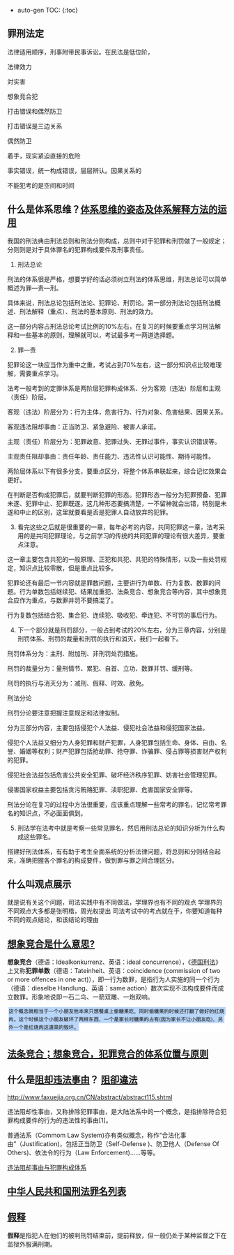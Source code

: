 * auto-gen TOC:
{:toc}
## 罪刑法定

法律适用顺序，刑事附带民事诉讼。在民法是低位阶，

法律效力

対实害	

想象竞合犯

打击错误和偶然防卫

打击错误是三边关系

偶然防卫



着手，现实紧迫直接的危险   

事实错误，统一构成错误，层层辨认。因果关系的

不能犯考的是空间和时间



## 什么是体系思维？[体系思维的姿态及体系解释方法的运用 ](http://www.iolaw.org.cn/showNews.aspx?id=65419)

我国的刑法典由刑法总则和刑法分则构成，总则中对于犯罪和刑罚做了一般规定；分则则是对于具体罪名的犯罪构成要件及刑事责任。

1. 刑法总论

刑法的体系很是严格，想要学好的话必须树立刑法的体系思维，刑法总论可以简单概述为罪—责—刑。

具体来说，刑法总论包括刑法论、犯罪论、刑罚论。第一部分刑法论包括刑法概述、刑法解释（重点）、刑法的基本原则、刑法的效力。

这一部分内容占刑法总论考试比例的10%左右，在复习的时候要重点学习刑法解释和一些基本的原则，理解就可以，考试最多考一两道选择题。

2. 罪—责

犯罪论这一块应当作为重中之重，考试占到70%左右，这一部分知识点比较难理解，需要重点学习。

法考一般考到的定罪体系是两阶层犯罪构成体系、分为客观（违法）阶层和主观（责任）阶层。

客观（违法）阶层分为：行为主体，危害行为、行为对象、危害结果、因果关系。

客观违法阻却事由：正当防卫、紧急避险、被害人承诺。

主观（责任）阶层分为：犯罪故意、犯罪过失、无罪过事件，事实认识错误等。

主观责任阻却事由：责任年龄、责任能力、违法性认识可能性、期待可能性。

两阶层体系以下有很多分支，要重点区分，将整个体系串联起来，综合记忆效果会更好。

在判断是否构成犯罪后，就要判断犯罪的形态。犯罪形态一般分为犯罪预备、犯罪未遂、犯罪中止、犯罪既遂。这几种形态要搞清楚，一不留神就会出错，特别是未遂和中止的区别，这里就要看是否是犯罪人自动放弃的犯罪。

3. 看完这些之后就是很重要的一章，每年必考的内容，共同犯罪这一章，法考采用的是共同犯罪理论，与之前学习的传统的共同犯罪的理论有很大差异，要重点注意。

这一章主要包含共犯的一般原理、正犯和共犯、共犯的特殊情形，以及一些处罚规定，知识点比较零散，但是重点比较多。

犯罪论还有最后一节内容就是罪数问题，主要讲行为单数、行为复数、数罪的问题。行为单数包括继续犯、结果加重犯、法条竞合、想象竞合等内容，其中想象竞合应作为重点，与数罪并罚不要搞混了。

行为复数包括结合犯、集合犯、连续犯、吸收犯、牵连犯、不可罚的事后行为。

4. 下一个部分就是刑罚部分，一般占到考试的20%左右，分为三章内容，分别是刑罚体系、刑罚的裁量和刑罚的执行和消灭，我们一起看下。

刑罚体系分为：主刑、附加刑、非刑罚处罚措施。

刑罚的裁量分为：量刑情节、累犯、自首、立功、数罪并罚、缓刑等。

刑罚的执行与消灭分为：减刑、假释、时效、赦免。

刑法分论

刑罚分论要注意把握注意规定和法律拟制。

分为三部分内容，主要包括侵犯个人法益、侵犯社会法益和侵犯国家法益。

侵犯个人法益又细分为人身犯罪和财产犯罪，人身犯罪包括生命、身体、自由、名誉、婚姻等权利；财产犯罪包括抢劫罪、抢夺罪、诈骗罪、侵占罪等损害财产权利的犯罪。

侵犯社会法益包括危害公共安全犯罪、破坏经济秩序犯罪、妨害社会管理犯罪。

侵害国家权益主要包括贪污贿赂犯罪、渎职犯罪、危害国家安全罪等。

刑法分论在复习的过程中方法很重要，应该重点理解一些常考的罪名，记忆常考罪名的知识点，不必面面俱到。

5. 刑法学在法考中就是考察一些常见罪名，然后用刑法总论的知识分析为什么构成这些罪名。

搭建好刑法体系，有有助于考生全面系统的分析法律问题，将总则和分则结合起来，准确把握各个罪名的构成要件，做到罪与罪之间合理区分。

## 什么叫观点展示

就是说有关这个问题，司法实践中有不同做法，学理界也有不同的观点
学理界的不同观点大多都是张明楷，周光权提出
司法考试中的考点就在于，你要知道每种不同的观点结论，和该结论的理由



## [想象竞合是什么意思?](https://zh.wikipedia.org/wiki/想像競合)

**想象竞合**（德语：Idealkonkurrenz、英语：ideal concurrence），《[德国刑法](https://zh.wikipedia.org/w/index.php?title=德国刑法&action=edit&redlink=1)》上又称**犯罪单数**（德语：Tateinheit、英语：coincidence (commission of two or more offences in one act)），即一行为数罪，是指行为人实施的同一个行为（德语：dieselbe Handlung、英语：same action）数次实现不法构成要件而成立数罪。形象地说即一石二鸟、一箭双雕、一炮双响。

![image-20200528194215498](imgs/image-20200528194215498.png)



## [法条竞合；想象竞合，犯罪竞合的体系位置与原则](http://www.iolaw.org.cn/showNews.aspx?id=62896)

## 什么是[阻却违法事由](https://zh.wikipedia.org/zh-hans/阻却违法事由)？ [阻卻違法](https://zh.wikipedia.org/wiki/阻卻違法) 

http://www.faxuejia.org.cn/CN/abstract/abstract115.shtml

违法阻却性事由，又称排除犯罪事由，是大陆法系中的一个概念，是指排除符合犯罪构成要件的行为的违法性的事由[1]。

普通法系（Commom Law System)亦有类似概念，称作“合法化事由”（Justification)，包括正当防卫（Self-Defense )、防卫他人（Defense Of Others)、依法令的行为（Law Enforcement)......等等。

[违法阻却事由与犯罪构成体系](./docs/参考文献/违法阻却事由与犯罪构成体系.pdf)



## [中华人民共和国刑法罪名列表](http://chinalaw.wiki/wiki/中華人民共和國刑法罪名列表)

## [假释](https://zh.wikipedia.org/zh-hans/假释)

**假释**是指犯人在他们的被判刑罚结束前，提前释放，但一般仍处于某种监督之下在监狱外服满刑期。